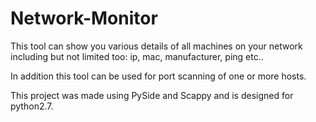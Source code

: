# Network-Monitor
This tool can show you various details of all machines on your network including but not limited too: ip, mac, manufacturer, ping etc..

In addition this tool can be used for port scanning of one or more hosts.

This project was made using PySide and Scappy and is designed for python2.7.

